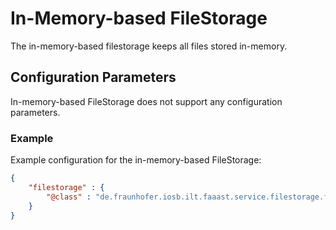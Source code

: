 # In-Memory-based FileStorage

The in-memory-based filestorage keeps all files stored in-memory.

## Configuration Parameters

In-memory-based FileStorage does not support any configuration parameters.

### Example

Example configuration for the in-memory-based FileStorage:

```json
{
	"filestorage" : {
		"@class" : "de.fraunhofer.iosb.ilt.faaast.service.filestorage.filesystem.FileStorageInMemory"
	}
}
```